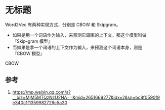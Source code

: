 # 无标题

<!--
ID: 87d9b363-50bf-4db2-ba77-4573122350c1
Status: draft
Date: 2020-07-29T23:37:30
Modified: 2020-07-29T23:37:30
wp_id: 1574
-->

Word2Vec 有两种实现方式，分别是 CBOW 和 Skipgram。

* 如果是用一个词语作为输入，来预测它周围的上下文，那这个模型叫做『Skip-gram 模型』
* 而如果是拿一个词语的上下文作为输入，来预测这个词语本身，则是 『CBOW 模型』

CBOW


## 参考

1. https://mp.weixin.qq.com/s?__biz=MjM5MTQzNzU2NA==&mid=2651669277&idx=2&sn=bc8f0590f9e340c1f1359982726c5a30

